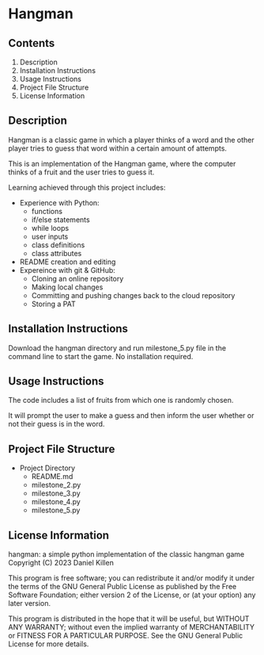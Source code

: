 # Hangman

## Contents

 1. Description
 1. Installation Instructions
 1. Usage Instructions
 1. Project File Structure
 1. License Information

## Description

Hangman is a classic game in which a player thinks of a word and the other player tries to guess that word within a certain amount of attempts.

This is an implementation of the Hangman game, where the computer thinks of a fruit and the user tries to guess it.

Learning achieved through this project includes:
- Experience with Python: 
    - functions
    - if/else statements
    - while loops 
    - user inputs
    - class definitions
    - class attributes
- README creation and editing
- Expereince with git & GitHub:
    - Cloning an online repository
    - Making local changes
    - Committing and pushing changes back to the cloud repository
    - Storing a PAT

## Installation Instructions

Download the hangman directory and run milestone_5.py file in the command line to start the game. No installation required. 

## Usage Instructions

The code includes a list of fruits from which one is randomly chosen.

It will prompt the user to make a guess and then inform the user whether or not their guess is in the word.

## Project File Structure

- Project Directory
    - README.md
    - milestone_2.py
    - milestone_3.py
    - milestone_4.py
    - milestone_5.py

## License Information

hangman: a simple python implementation of the classic hangman game
Copyright (C) 2023 Daniel Killen

This program is free software; you can redistribute it and/or modify
it under the terms of the GNU General Public License as published by
the Free Software Foundation; either version 2 of the License, or
(at your option) any later version.

This program is distributed in the hope that it will be useful,
but WITHOUT ANY WARRANTY; without even the implied warranty of
MERCHANTABILITY or FITNESS FOR A PARTICULAR PURPOSE.  See the
GNU General Public License for more details.
